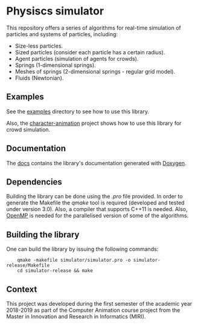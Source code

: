 # Physiscs simulator

This repository offers a series of algorithms for real-time simulation of particles
and systems of particles, including:
- Size-less particles.
- Sized particles (consider each particle has a certain radius).
- Agent particles (simulation of agents for crowds).
- Springs (1-dimensional springs).
- Meshes of springs (2-dimensional springs - regular grid model).
- Fluids (Newtonian).

## Examples

See the [examples](https://github.com/lluisalemanypuig/physics-simulator/tree/master/examples) directory to see
how to use this library.

Also, the [character-animation](https://github.com/lluisalemanypuig/character-animation/) project shows how to
use this library for crowd simulation.

## Documentation

The [docs](https://github.com/lluisalemanypuig/physics-simulator/tree/master/docs) contains the library's
documentation generated with [Doxygen](http://www.doxygen.nl/).

## Dependencies

Building the library can be done using the _.pro_ file provided. In order to generate
the Makefile the _qmake_ tool is required (developed and tested under version 3.0). Also,
a compiler that supports C++11 is needed. Also, [OpenMP](http://www.openmp.org/) is needed
for the parallelised version of some of the algorithms.

## Building the library

One can build the library by issuing the following commands:

        qmake -makefile simulator/simulator.pro -o simulator-release/Makefile
        cd simulator-release && make

## Context

This project was developed during the first semester of the academic
year 2018-2019 as part of the Computer Animation course project from the
Master in Innovation and Research in Informatics (MIRI).
